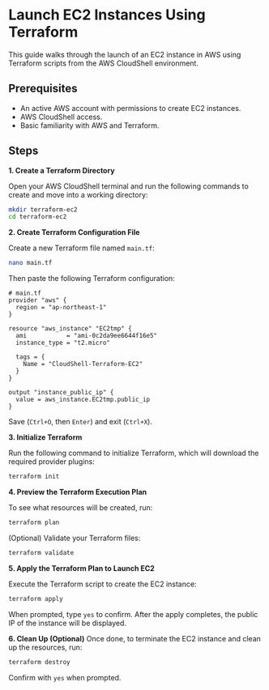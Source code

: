# Launch EC2 Instances Using Terraform 
This guide walks through the launch of an EC2 instance in AWS using Terraform scripts from the AWS CloudShell environment.

## Prerequisites
- An active AWS account with permissions to create EC2 instances.
- AWS CloudShell access.
- Basic familiarity with AWS and Terraform.

## Steps
**1. Create a Terraform Directory**

Open your AWS CloudShell terminal and run the following commands to create and move into a working directory:
```bash
mkdir terraform-ec2
cd terraform-ec2
```

**2. Create Terraform Configuration File**

Create a new Terraform file named `main.tf`:
```bash
nano main.tf
```
Then paste the following Terraform configuration:
```hcl
# main.tf
provider "aws" {
  region = "ap-northeast-1"
}

resource "aws_instance" "EC2tmp" {
  ami           = "ami-0c2da9ee6644f16e5"
  instance_type = "t2.micro"
  
  tags = {
    Name = "CloudShell-Terraform-EC2"
  }
}

output "instance_public_ip" {
  value = aws_instance.EC2tmp.public_ip
}
```
Save (`Ctrl+O`, then `Enter`) and exit (`Ctrl+X`).

**3. Initialize Terraform**

Run the following command to initialize Terraform, which will download the required provider plugins:
```bash
terraform init
```

**4. Preview the Terraform Execution Plan**

To see what resources will be created, run:
```bash
terraform plan
```
(Optional) Validate your Terraform files:
```bash
terraform validate
```

**5. Apply the Terraform Plan to Launch EC2**

Execute the Terraform script to create the EC2 instance:
```bash
terraform apply
```
When prompted, type `yes` to confirm.
After the apply completes, the public IP of the instance will be displayed.

**6. Clean Up (Optional)**
Once done, to terminate the EC2 instance and clean up the resources, run:
```bash
terraform destroy
```
Confirm with `yes` when prompted.

